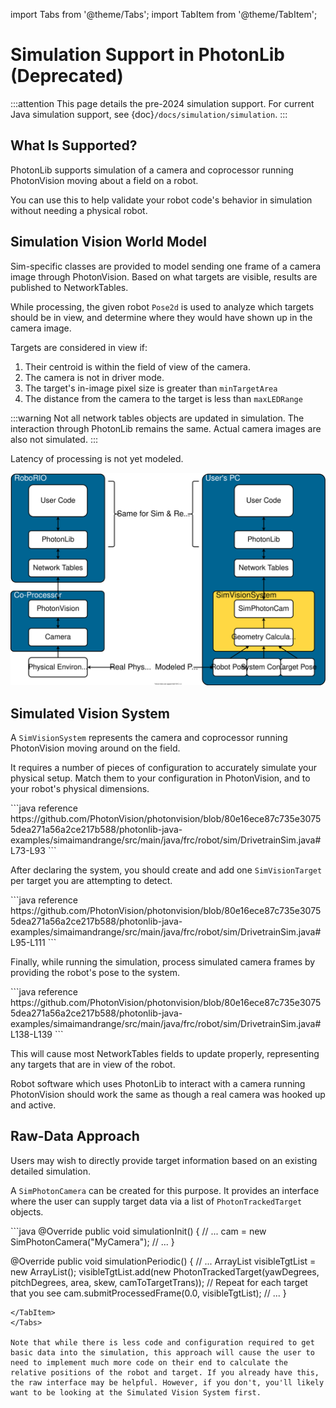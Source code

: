 import Tabs from '@theme/Tabs';
import TabItem from '@theme/TabItem';

# Simulation Support in PhotonLib (Deprecated)

:::attention
This page details the pre-2024 simulation support. For current Java simulation support, see \{doc}`/docs/simulation/simulation`.
:::

## What Is Supported?

PhotonLib supports simulation of a camera and coprocessor running PhotonVision moving about a field on a robot.

You can use this to help validate your robot code's behavior in simulation without needing a physical robot.

## Simulation Vision World Model

Sim-specific classes are provided to model sending one frame of a camera image through PhotonVision. Based on what targets are visible, results are published to NetworkTables.

While processing, the given robot `Pose2d` is used to analyze which targets should be in view, and determine where they would have shown up in the camera image.

Targets are considered in view if:

1. Their centroid is within the field of view of the camera.
2. The camera is not in driver mode.
3. The target's in-image pixel size is greater than `minTargetArea`
4. The distance from the camera to the target is less than `maxLEDRange`

:::warning
Not all network tables objects are updated in simulation. The interaction through PhotonLib remains the same. Actual camera images are also not simulated.
:::

Latency of processing is not yet modeled.

![A diagram comparing the architecture of a real PhotonVision process to a simulated one.](diagrams/SimArchitecture-deprecated.drawio.svg)

## Simulated Vision System

A `SimVisionSystem` represents the camera and coprocessor running PhotonVision moving around on the field.

It requires a number of pieces of configuration to accurately simulate your physical setup. Match them to your configuration in PhotonVision, and to your robot's physical dimensions.

<Tabs groupId="lang">
  <TabItem value="java" label="Java">
```java reference
https://github.com/PhotonVision/photonvision/blob/80e16ece87c735e30755dea271a56a2ce217b588/photonlib-java-examples/simaimandrange/src/main/java/frc/robot/sim/DrivetrainSim.java#L73-L93
```
</TabItem>
</Tabs>


After declaring the system, you should create and add one `SimVisionTarget` per target you are attempting to detect.

<Tabs groupId="lang">
  <TabItem value="java" label="Java">
```java reference
https://github.com/PhotonVision/photonvision/blob/80e16ece87c735e30755dea271a56a2ce217b588/photonlib-java-examples/simaimandrange/src/main/java/frc/robot/sim/DrivetrainSim.java#L95-L111
```
</TabItem>
</Tabs>


Finally, while running the simulation, process simulated camera frames by providing the robot's pose to the system.

<Tabs groupId="lang">
  <TabItem value="java" label="Java">
```java reference
https://github.com/PhotonVision/photonvision/blob/80e16ece87c735e30755dea271a56a2ce217b588/photonlib-java-examples/simaimandrange/src/main/java/frc/robot/sim/DrivetrainSim.java#L138-L139
```
</TabItem>
</Tabs>

This will cause most NetworkTables fields to update properly, representing any targets that are in view of the robot.

Robot software which uses PhotonLib to interact with a camera running PhotonVision should work the same as though a real camera was hooked up and active.

## Raw-Data Approach

Users may wish to directly provide target information based on an existing detailed simulation.

A `SimPhotonCamera` can be created for this purpose. It provides an interface where the user can supply target data via a list of `PhotonTrackedTarget` objects.

<Tabs groupId="lang">
  <TabItem value="java" label="Java">
```java
@Override
public void simulationInit() {
      //  ...
      cam = new SimPhotonCamera("MyCamera");
      //  ...
}

@Override
public void simulationPeriodic() {
      //  ...
      ArrayList<PhotonTrackedTarget> visibleTgtList = new ArrayList<PhotonTrackedTarget>();
      visibleTgtList.add(new PhotonTrackedTarget(yawDegrees, pitchDegrees, area, skew, camToTargetTrans)); // Repeat for each target that you see
      cam.submitProcessedFrame(0.0, visibleTgtList);
      //  ...
}
```
</TabItem>
</Tabs>

Note that while there is less code and configuration required to get basic data into the simulation, this approach will cause the user to need to implement much more code on their end to calculate the relative positions of the robot and target. If you already have this, the raw interface may be helpful. However, if you don't, you'll likely want to be looking at the Simulated Vision System first.
